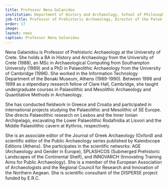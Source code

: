 ```yaml
---
title: Professor Nena Galanidou
institution: Department of History and Archaeology, School of Philosophy, University of Crete
job-title: Professor of Prehistoric Archaeology, Director of the Paleolithic Lesbos Project
order: 17
image:
layout: news
caption: Professor Nena Galanidou
---
```

Nena Galanidou is Professor of Prehistoric Archaeology at the University of Crete. She holds a BA in History and Archaeology from the University of Crete (1988), an MSc in Archaeological Computing from Southampton University (1989) and a PhD in Palaeolithic Archaeology from the University of Cambridge (1996). She worked in the Information Technology Department of the Benaki Museum, Athens (1989-1990). Between 1996 and 1999 as a stipendiary research fellow of Clare Hall, Cambridge, she taught undergraduate courses in Palaeolithic and Mesolithic Archaeology and Quantitative Methods in Archaeology.

She has conducted fieldwork in Greece and Croatia and participated in international projects studying the Palaeolithic and Mesolithic of SE Europe. She directs Palaeolithic research on Lesbos and the Inner Ionian Archipelago, excavating the Lower Palaeolithic Rodafnidia at Lisvori and the Middle Palaeolithic cavern at Kythros, respectively.

She is an associate editor of the Journal of Greek Archaeology (Oxford) and scientific editor of the Public Archaeology series published by Kaleidocope Editions (Athens). She participates in the scientific networks: AGE (Archaeology and Gender in Europe), SPLASHCOS (Submerged Prehistoric Landscapes of the Continental Shelf), and INNOVARCH (Innovating Training Aims for Public Archaeology). She is a member of the European Association of Archaeologists and the Regional Council for Research and Innovation of the Northern Aegean. She is scientific consultant of the DISPERSE project funded by E.R.C.
